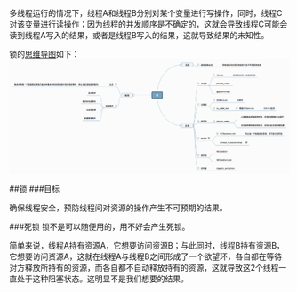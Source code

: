 多线程运行的情况下，线程A和线程B分别对某个变量进行写操作，同时，线程C对该变量进行读操作；因为线程的并发顺序是不确定的，这就会导致线程C可能会读到线程A写入的结果，或者是线程B写入的结果，这就导致结果的未知性。

锁的[思维导图](http://naotu.baidu.com/file/0e51cc28bf7363380e9c619f64a7e670)如下：![](./lock.png '锁的思维导图')


##锁
###目标

确保线程安全，预防线程间对资源的操作产生不可预期的结果。

###死锁
锁不是可以随便用的，用不好会产生死锁。

简单来说，线程A持有资源A，它想要访问资源B；与此同时，线程B持有资源B，它想要访问资源A，这就在线程A与线程B之间形成了一个欲望环，各自都在等待对方释放所持有的资源，而各自都不自动释放持有的资源，这就导致这2个线程一直处于这种阻塞状态。这明显不是我们想要的结果。
